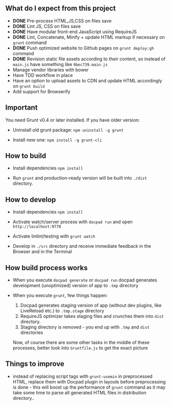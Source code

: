 What do I expect from this project
----------------------------------

- **DONE** Pre-process HTML,JS,CSS on files save
- **DONE** Lint JS, CSS on files save
- **DONE** Have modular front-end JavaScript using RequireJS
- **DONE** Lint, Concatenate, Minify + update HTML markup if necessary on `grunt` command
- **DONE** Push optimized website to Github pages on `grunt deploy:gh` command
- **DONE** Revision static file assets according to their content, so instead of
  `main.js` have something like `9bec739.main.js`
- Manage vendor libraries with bower
- Have TDD workflow in place
- Have an option to upload assets to CDN and update HTML accordingly on `grunt build`
- Add support for Browserify


Important
---------

You need Grunt v0.4 or later installed. If you have older version:

- Uninstall old grunt package: `npm uninstall -g grunt`

- Install new one: `npm install -g grunt-cli`


How to build
------------

- Install dependencies `npm install`

- Run `grunt` and production-ready version will be built into `./dist` directory.


How to develop
--------------

- Install dependencies `npm install`

- Activate watch/server process with `docpad run` and open
  `http://localhost:9778`

- Activate lintint/testing with `grunt watch`

- Develop in `./src` directory and receive immediate feedback in the
  Browser and in the Terminal


How build process works
-----------------------

- When you execute `docpad generate` or `docpad run` docpad generates
  development (unoptimized) version of app to `.tmp` directory

- When you execute `grunt`, few things happen:

  1. Docpad generates staging version of app (without dev plugins, like
     LiveReload etc.) to `.tmp.stage` directory
  2. RequireJS optimizer takes staging files and crunches them into `dist`
     directory.
  3. Staging directory is removed - you end up with `.tmp` and `dist`
     directories

  Now, of course there are some other tasks in the middle of these processes,
  better look into `Gruntfile.js` to get the exact picture

Things to improve
-----------------

- instead of replacing script tags with `grunt-usemin` in preprocessed HTML,
  replace them with Docpad plugin in layouts before preprocessing is done -
  this will boost up the performance of `grunt` command as it may take some
  time to parse all generated HTML files in distribution directory..
